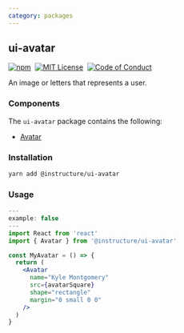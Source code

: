 ```yaml
---
category: packages
---
```


## ui-avatar

[![npm][npm]][npm-url]&nbsp;
[![MIT License][license-badge]][license]&nbsp;
[![Code of Conduct][coc-badge]][coc]

An image or letters that represents a user.

### Components

The `ui-avatar` package contains the following:

- [Avatar](#Avatar)

### Installation

```sh
yarn add @instructure/ui-avatar
```

### Usage

```jsx
---
example: false
---
import React from 'react'
import { Avatar } from '@instructure/ui-avatar'

const MyAvatar = () => {
  return (
    <Avatar
      name="Kyle Montgomery"
      src={avatarSquare}
      shape="rectangle"
      margin="0 small 0 0"
    />
  )
}
```

[npm]: https://img.shields.io/npm/v/@instructure/ui-avatar.svg
[npm-url]: https://npmjs.com/package/@instructure/ui-avatar
[license-badge]: https://img.shields.io/npm/l/instructure-ui.svg?style=flat-square
[license]: https://github.com/instructure/instructure-ui/blob/master/LICENSE
[coc-badge]: https://img.shields.io/badge/code%20of-conduct-ff69b4.svg?style=flat-square
[coc]: https://github.com/instructure/instructure-ui/blob/master/CODE_OF_CONDUCT.md
